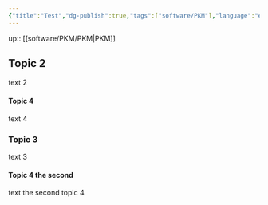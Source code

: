 ```yaml
---
{"title":"Test","dg-publish":true,"tags":["software/PKM"],"language":"en","permalink":"/software/pkm/test/","dgPassFrontmatter":true}
---
```


up:: [[software/PKM/PKM\|PKM]]


## Topic 2
text 2

#### Topic 4
text 4

### Topic 3
text 3

#### Topic 4 the second
text the second topic 4